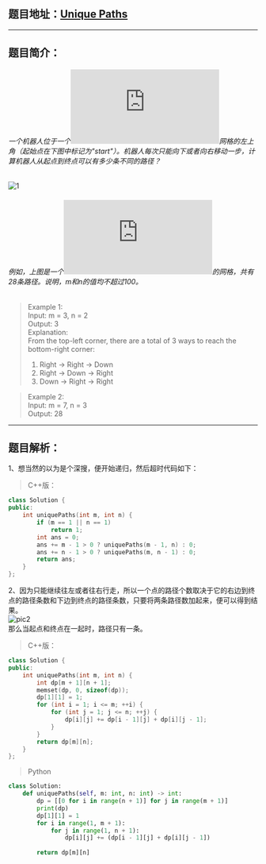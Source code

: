 ## 题目地址：[Unique Paths](https://leetcode.com/problems/unique-paths/)
---
## 题目简介：         


###### 一个机器人位于一个![pic](https://private.codecogs.com/gif.latex?m%5Ctimes%20n)网格的左上角（起始点在下图中标记为"start"）。机器人每次只能向下或者向右移动一步，计算机器人从起点到终点可以有多少条不同的路径？      
![1](https://img-blog.csdnimg.cn/20190413135303709.png?x-oss-process=image/watermark,type_ZmFuZ3poZW5naGVpdGk,shadow_10,text_aHR0cHM6Ly9ibG9nLmNzZG4ubmV0L2NoYW9fc2hpbmU=,size_16,color_FFFFFF,t_70)    
###### 例如，上图是一个![pic](https://private.codecogs.com/gif.latex?7%5Ctimes%203)的网格，共有28条路径。说明，m和n的值均不超过100。    
> Example 1:    
> Input: m = 3, n = 2     
> Output: 3    
> Explanation:    
> From the top-left corner, there are a total of 3 ways to reach the bottom-right corner:    
> 1. Right -> Right -> Down    
> 2. Right -> Down -> Right   
> 3. Down -> Right -> Right   

> Example 2:   
> Input: m = 7, n = 3   
> Output: 28   
---
## 题目解析：
1、想当然的以为是个深搜，便开始递归，然后超时代码如下：

> C++版：
```c++
class Solution {
public:
    int uniquePaths(int m, int n) {
        if (m == 1 || n == 1)
            return 1;
        int ans = 0;
        ans += m - 1 > 0 ? uniquePaths(m - 1, n) : 0;
        ans += n - 1 > 0 ? uniquePaths(m, n - 1) : 0;
        return ans;
    }
};
```
2、因为只能继续往左或者往右行走，所以一个点的路径个数取决于它的右边到终点的路径条数和下边到终点的路径条数，只要将两条路径数加起来，便可以得到结果。    
![pic2](https://img-blog.csdnimg.cn/20190413140149221.png?x-oss-process=image/watermark,type_ZmFuZ3poZW5naGVpdGk,shadow_10,text_aHR0cHM6Ly9ibG9nLmNzZG4ubmV0L2NoYW9fc2hpbmU=,size_16,color_FFFFFF,t_70)      
那么当起点和终点在一起时，路径只有一条。    
> C++版：
```c++
class Solution {
public:
    int uniquePaths(int m, int n) {
        int dp[m + 1][n + 1];
        memset(dp, 0, sizeof(dp));
        dp[1][1] = 1;
        for (int i = 1; i <= m; ++i) {
            for (int j = 1; j <= n; ++j) {
                dp[i][j] += dp[i - 1][j] + dp[i][j - 1]; 
            }
        }
        return dp[m][n];
    }
};
```
> Python
```python
class Solution:
    def uniquePaths(self, m: int, n: int) -> int:
        dp = [[0 for i in range(n + 1)] for j in range(m + 1)]
        print(dp)
        dp[1][1] = 1
        for i in range(1, m + 1):
            for j in range(1, n + 1):
                dp[i][j] += (dp[i - 1][j] + dp[i][j - 1])
                
        return dp[m][n]
```
